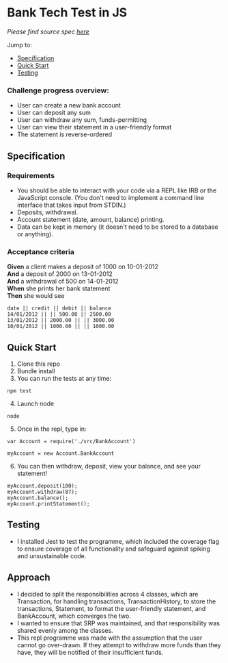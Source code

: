 # Bank Tech Test in JS



<i>Please find source spec [here](https://github.com/makersacademy/course/blob/master/individual_challenges/bank_tech_test.md)</i>

Jump to:
* [Specification](https://github.com/sofyloafy/bank-tech-test-js#specification)
* [Quick Start](https://github.com/sofyloafy/bank-tech-test-js#quick-start)
* [Testing](https://github.com/sofyloafy/bank-tech-test-js#testing)


### Challenge progress overview:
* User can create a new bank account
* User can deposit any sum
* User can withdraw any sum, funds-permitting
* User can view their statement in a user-friendly format
* The statement is reverse-ordered


## Specification

### Requirements

* You should be able to interact with your code via a REPL like IRB or the JavaScript console.  (You don't need to implement a command line interface that takes input from STDIN.)
* Deposits, withdrawal.
* Account statement (date, amount, balance) printing.
* Data can be kept in memory (it doesn't need to be stored to a database or anything).

### Acceptance criteria

**Given** a client makes a deposit of 1000 on 10-01-2012  
**And** a deposit of 2000 on 13-01-2012  
**And** a withdrawal of 500 on 14-01-2012  
**When** she prints her bank statement  
**Then** she would see

```
date || credit || debit || balance
14/01/2012 || || 500.00 || 2500.00
13/01/2012 || 2000.00 || || 3000.00
10/01/2012 || 1000.00 || || 1000.00
```

## Quick Start

1. Clone this repo
2. Bundle install
3. You can run the tests at any time:
```
npm test
```
4. Launch node
```
node
```
5. Once in the repl, type in:
```
var Account = require('./src/BankAccount')
```

```
myAccount = new Account.BankAccount
```
6. You can then withdraw, deposit, view your balance, and see your statement!
```
myAccount.deposit(100);
myAccount.withdraw(87);
myAccount.balance();
myAccount.printStatement();
```
## Testing
* I installed Jest to test the programme, which included the coverage flag to ensure coverage of all functionality and safeguard against spiking and unsustainable code.

## Approach
* I decided to split the responsibilities across 4 classes, which are Transaction, for handling transactions, TransactionHistory, to store the transactions, Statement, to format the user-friendly statement, and BankAccount, which converges the two.
* I wanted to ensure that SRP was maintained, and that responsibility was shared evenly among the classes.
* This repl programme was made with the assumption that the user cannot go over-drawn. If they attempt to withdraw more funds than they have, they will be notified of their insufficient funds.